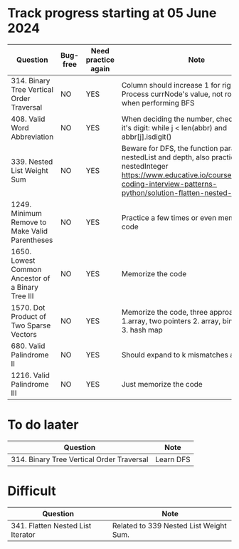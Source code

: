 # Track progress starting at 05 June 2024
| Question                | Bug-free | Need practice again | Note                         
| ------------------------| ----------------------- |---------------------|------------------------------ 
|314. Binary Tree Vertical Order Traversal | NO | YES | Column should increase 1 for right child; Process currNode's value, not root value when performing BFS
|408. Valid Word Abbreviation | NO | YES | When deciding the number, check whether it's digit: while j < len(abbr) and abbr[j].isdigit()
|339. Nested List Weight Sum | NO | YES | Beware for DFS, the function parameters are nestedList and depth, also practice class nestedInteger https://www.educative.io/courses/grokking-coding-interview-patterns-python/solution-flatten-nested-list-iterator
|1249. Minimum Remove to Make Valid Parentheses | NO | YES | Practice a few times or even memorize the code
|1650. Lowest Common Ancestor of a Binary Tree III | NO | YES | Memorize the code
|1570. Dot Product of Two Sparse Vectors| NO | YES | Memorize the code, three approachs: 1.array, two pointers 2. array, binary search 3. hash map
|680. Valid Palindrome II | NO | YES | Should expand to k mismatches as well 
|1216. Valid Palindrome III | NO | YES | Just memorize the code

# To do laater
| Question                | Note                         
| ------------------------| ------------------------------ 
|314. Binary Tree Vertical Order Traversal | Learn DFS

# Difficult
| Question                | Note                         
| ------------------------| ------------------------------ 
|341. Flatten Nested List Iterator | Related to 339 Nested List Weight Sum.


